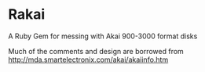 # Rakai
A Ruby Gem for messing with Akai 900-3000 format disks

Much of the comments and design are borrowed from 
http://mda.smartelectronix.com/akai/akaiinfo.htm
